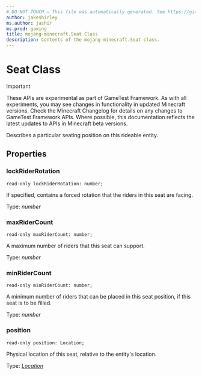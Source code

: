 ```yaml
---
# DO NOT TOUCH — This file was automatically generated. See https://github.com/Mojang/MinecraftApiDocsGenerator to modify descriptions, examples, etc.
author: jakeshirley
ms.author: jashir
ms.prod: gaming
title: mojang-minecraft.Seat Class
description: Contents of the mojang-minecraft.Seat class.
---
```

# Seat Class
>[!IMPORTANT]
>These APIs are experimental as part of GameTest Framework. As with all experiments, you may see changes in functionality in updated Minecraft versions. Check the Minecraft Changelog for details on any changes to GameTest Framework APIs. Where possible, this documentation reflects the latest updates to APIs in Minecraft beta versions.

Describes a particular seating position on this rideable entity.

## Properties

### **lockRiderRotation**
`read-only lockRiderRotation: number;`

If specified, contains a forced rotation that the riders in this seat are facing.

Type: *number*

### **maxRiderCount**
`read-only maxRiderCount: number;`

A maximum number of riders that this seat can support.

Type: *number*

### **minRiderCount**
`read-only minRiderCount: number;`

A minimum number of riders that can be placed in this seat position, if this seat is to be filled.

Type: *number*

### **position**
`read-only position: Location;`

Physical location of this seat, relative to the entity's location.

Type: [*Location*](Location.md)
